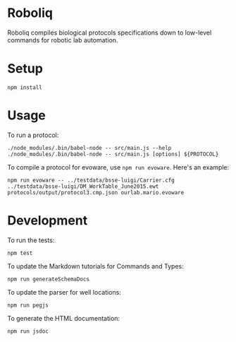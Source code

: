 # Roboliq

Roboliq compiles biological protocols specifications down to low-level commands
for robotic lab automation.

# Setup

```{sh}
npm install
```

# Usage

To run a protocol:

```{sh}
./node_modules/.bin/babel-node -- src/main.js --help
./node_modules/.bin/babel-node -- src/main.js [options] ${PROTOCOL}
```

To compile a protocol for evoware, use `npm run evoware`.  Here's an example:

```{sh}
npm run evoware -- ../testdata/bsse-luigi/Carrier.cfg ../testdata/bsse-luigi/DM_WorkTable_June2015.ewt protocols/output/protocol3.cmp.json ourlab.mario.evoware
```

# Development

To run the tests:

```{sh}
npm test
```

To update the Markdown tutorials for Commands and Types:

```{sh}
npm run generateSchemaDocs
```

To update the parser for well locations:

```{sh}
npm run pegjs
```

To generate the HTML documentation:

```{sh}
npm run jsdoc
```
